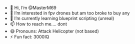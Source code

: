 - 👋 Hi, I’m @MasterM69
- 👀 I’m interested in fpv drones but am too broke to buy any
- 🌱 I’m currently learning blueprint scripting (unreal)
- 📫 How to reach me.... dont 
- 😄 Pronouns: Attack Helicopter (not based)
- ⚡ Fun fact: 3000IQ

<!---
MasterM69/MasterM69 is a ✨ special ✨ repository because its `README.md` (this file) appears on your GitHub profile.
You can click the Preview link to take a look at your changes.
--->
